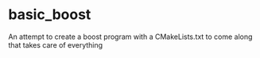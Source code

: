 # basic_boost
An attempt to create a boost program with a CMakeLists.txt to come along that takes care of everything
